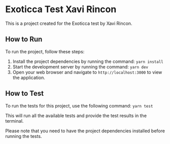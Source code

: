 # Exoticca Test Xavi Rincon

This is a project created for the Exoticca test by Xavi Rincon.

## How to Run

To run the project, follow these steps:

1. Install the project dependencies by running the command: `yarn install`
2. Start the development server by running the command: `yarn dev`
3. Open your web browser and navigate to `http://localhost:3000` to view the application.

## How to Test

To run the tests for this project, use the following command: `yarn test`

This will run all the available tests and provide the test results in the terminal.

Please note that you need to have the project dependencies installed before running the tests.
